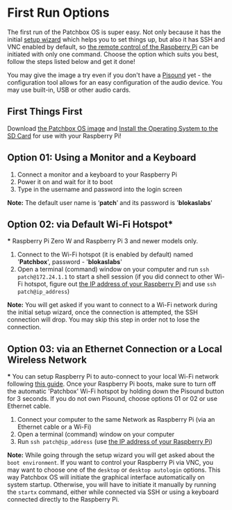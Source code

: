 # First Run Options

The first run of the Patchbox OS is super easy. Not only because it has the initial [setup wizard](setup-wizard.md) which helps you to set things up, but also it has SSH and VNC enabled by default, so [the remote control of the Raspberry Pi](remote-control.md) can be initiated with only one command. Choose the option which suits you best, follow the steps listed below and get it done!

You may give the image a try even if you don't have a <a href="https://blokas.io/pisound/" target="_blank">Pisound</a> yet - the configuration tool allows for an easy configuration of the audio device. You may use built-in, USB or other audio cards.

## First Things First

Download <a href="https://blokas.io/patchbox-os/#patchbox-os-download" target="_blank">the Patchbox OS image</a> and [Install the Operating System to the SD Card](install-os-to-sd-card.md) for use with your Raspberry Pi!

## Option 01: Using a Monitor and a Keyboard

1. Connect a monitor and a keyboard to your Raspberry Pi
2. Power it on and wait for it to boot
3. Type in the username and password into the login screen

**Note:** The default user name is ‘**patch**’ and its password is '**blokaslabs**'

## Option 02: via Default Wi-Fi Hotspot*

__*__ Raspberry Pi Zero W and Raspberry Pi 3 and newer models only.

1. Connect to the Wi-Fi hotspot (it is enabled by default) named '**Patchbox**', password - '**blokaslabs**'
2. Open a terminal (command) window on your computer and run `ssh patch@172.24.1.1` to start a shell session (if you did connect to other Wi-Fi hotspot, figure out [the IP address of your Raspberry Pi](find-the-ip-address.md) and use `ssh patch@ip_address`)

**Note:** You will get asked if you want to connect to a Wi-Fi network during the initial setup wizard, once the connection is attempted, the SSH connection will drop. You may skip this step in order not to lose the connection.

## Option 03: via an Ethernet Connection or a Local Wireless Network

__*__ You can setup Raspberry Pi to auto-connect to your local Wi-Fi network following [this guide](https://howchoo.com/g/ndy1zte2yjn/how-to-set-up-wifi-on-your-raspberry-pi-without-ethernet). Once your Raspberry Pi boots, make sure to turn off the automatic 'Patchbox' Wi-Fi hotspot by holding down the Pisound button for 3 seconds. If you do not own Pisound, choose options 01 or 02 or use Ethernet cable.

1. Connect your computer to the same Network as Raspberry Pi (via an Ethernet cable or a Wi-Fi)
2. Open a terminal (command) window on your computer
3. Run `ssh patch@ip_address` (use [the IP address of your Raspberry Pi](find-the-ip-address.md))

**Note:** While going through the setup wizard you will get asked about the `boot environment`. If you want to control your Raspberry Pi via VNC, you may want to choose one of the `desktop` or `desktop autologin` options. This way Patchbox OS will initiate the graphical interface automatically on system startup. Otherwise, you will have to initiate it manually by running the `startx` command, either while connected via SSH or using a keyboard connected directly to the Raspberry Pi.

